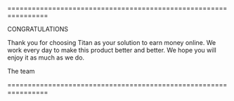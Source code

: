================================================================

CONGRATULATIONS

Thank you for choosing Titan as your solution to earn money online. 
We work every day to make this product better and better. 
We hope you will enjoy it as much as we do.


The team

================================================================
